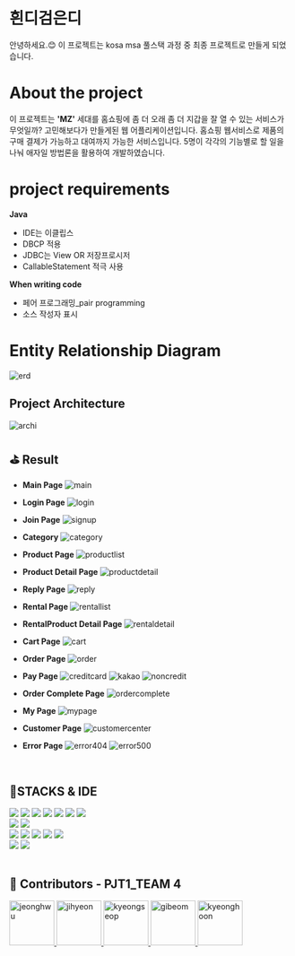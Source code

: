 
# 흰디검은디

안녕하세요.😊 이 프로젝트는 kosa msa 풀스택 과정 중 최종 프로젝트로 만들게 되었습니다. 

# About the project

이 프로젝트는 **'MZ'** 세대를 홈쇼핑에 좀 더 오래 좀 더 지갑을 잘 열 수 있는 서비스가 무엇일까? 고민해보다가 만들게된 웹 어플리케이션입니다. 
홈쇼핑 웹서비스로 제품의 구매 결제가 가능하고 대여까지 가능한 서비스입니다. 
5명이 각각의 기능별로 할 일을 나눠 애자일 방법론을 활용하여 개발하였습니다. 

# project requirements

**Java**

- IDE는 이클립스
- DBCP 적용
- JDBC는 View OR 저장프로시저
- CallableStatement 적극 사용

**When writing code**

- 페어 프로그래밍\_pair programming
- 소스 작성자 표시


# Entity Relationship Diagram

![erd](https://user-images.githubusercontent.com/71899948/175555424-7a1bb440-ecc0-43a9-95cb-56f82afad6fa.png)

## Project Architecture

![archi](https://user-images.githubusercontent.com/71899948/175555658-07717c4e-23e0-41ba-869e-0c8bca97d64a.png)


## ⛳ Result

- **Main Page**
  ![main](https://user-images.githubusercontent.com/71899948/175559392-e1413750-4e4f-4f01-835c-023fbb6f9235.png)

- **Login Page**
  ![login](https://user-images.githubusercontent.com/71899948/175559389-08daf397-c92e-4dfe-b1e1-aeba49aa4aef.png)

- **Join Page**
  ![signup](https://user-images.githubusercontent.com/71899948/175559422-efa0b6d5-58b2-4a8e-bf94-c3a52d72e890.png)

- **Category**
  ![category](https://user-images.githubusercontent.com/71899948/175559368-6d7fcf38-4487-4576-835f-85c198f9ff60.png)


- **Product Page**
  ![productlist](https://user-images.githubusercontent.com/71899948/175559410-5f216433-eef5-40c4-ac1c-fcbfb3a31e6d.png)

- **Product Detail Page**
  ![productdetail](https://user-images.githubusercontent.com/71899948/175559406-1ffbc7ba-2f72-4e27-9f22-eb7dcf99b5da.png)

- **Reply Page**
  ![reply](https://user-images.githubusercontent.com/71899948/175560565-9cffca95-98b6-4bbb-8e0f-1d0dbb3bc225.png)

- **Rental Page**
  ![rentallist](https://user-images.githubusercontent.com/71899948/175559417-45f4e5d2-9bfd-462f-a2ec-1f9c4a16130f.png)

- **RentalProduct Detail Page**
  ![rentaldetail](https://user-images.githubusercontent.com/71899948/175559412-35d9fcbc-9506-4185-9ab5-03692280ff9a.png)

- **Cart Page**
  ![cart](https://user-images.githubusercontent.com/71899948/175559364-3f172f6c-59e6-4b12-8b65-da0bc2a5c0e5.png)

- **Order Page**
  ![order](https://user-images.githubusercontent.com/71899948/175559402-cd68d4a7-58d3-4618-a6af-b10f850c8c47.png)

- **Pay Page**
  ![creditcard](https://user-images.githubusercontent.com/71899948/175559371-700940b5-cf22-47de-8be5-3af91c5a6b21.png)
  ![kakao](https://user-images.githubusercontent.com/71899948/175559388-e8660297-3765-49a2-b64c-ab13d0ace698.png)
  ![noncredit](https://user-images.githubusercontent.com/71899948/175559398-f0d4ca22-4e6f-4a14-b69f-3c88701a33a5.png)

- **Order Complete Page**
  ![ordercomplete](https://user-images.githubusercontent.com/71899948/175559405-124c1143-e5a0-4737-bf17-d5bd4b39515f.png)

- **My Page**
  ![mypage](https://user-images.githubusercontent.com/71899948/175559395-52400976-a0c6-4783-9190-2c80eeb235b0.png)

- **Customer Page**
  ![customercenter](https://user-images.githubusercontent.com/71899948/175559373-5d375874-d71c-4701-88ff-497ae0b8d114.png)

- **Error Page**
  ![error404](https://user-images.githubusercontent.com/71899948/175559380-2268ded5-80ca-4abc-bdc0-310d83393ebc.png)
  ![error500](https://user-images.githubusercontent.com/71899948/175559386-44bbfb28-13bc-4381-b54e-59c399feefa3.png)


<br>

## 🔨STACKS & IDE

<div>
<img src="https://img.shields.io/badge/Java-007396?style=for-the-badge&logo=Java&logoColor=white">
<img src="https://img.shields.io/badge/Spring-6DB33F?style=for-the-badge&logo=Spring&logoColor=white">
<img src="https://img.shields.io/badge/Oracle-F80000?style=for-the-badge&logo=Oracle&logoColor=white">
<img src="https://img.shields.io/badge/HTML5-E34F26?style=for-the-badge&logo=HTML5&logoColor=white">
<img src="https://img.shields.io/badge/CSS3-1572B6?style=for-the-badge&logo=CSS3&logoColor=white">
<img src="https://img.shields.io/badge/JavaScript-F7DF1E?style=for-the-badge&logo=Javascript&logoColor=white">
<img src="https://img.shields.io/badge/jQuery-0769AD?style=for-the-badge&logo=jQuery&logoColor=white">
</div>
<div>
<img src="https://img.shields.io/badge/Eclipse IDE-2C2255?style=for-the-badge&logo=Eclipse IDE&logoColor=white">
<img src="https://img.shields.io/badge/Visual Studio Code-007ACC?style=for-the-badge&logo=Visual Studio Code&logoColor=white">
</div>
<div>
<img src="https://img.shields.io/badge/Trello-0052CC?style=for-the-badge&logo=Trello&logoColor=white">
<img src="https://img.shields.io/badge/Notion-000000?style=for-the-badge&logo=Notion&logoColor=white">
<img src="https://img.shields.io/badge/Discord-5865F2?style=for-the-badge&logo=Discord&logoColor=white">
<img src="https://img.shields.io/badge/Git-F05032?style=for-the-badge&logo=Git&logoColor=white">
<img src="https://img.shields.io/badge/Jira-0052CC?style=for-the-badge&logo=Jira&logoColor=white">
</div>
<div>
<img src="https://img.shields.io/badge/Amazon S3-569A31?style=for-the-badge&logo=Amazon S3&logoColor=white">
<img src="https://img.shields.io/badge/Amazon EC2-FF9900?style=for-the-badge&logo=Amazon EC2&logoColor=white">
</div>

<br>

## 🤝 Contributors - PJT1_TEAM 4

<a href = "https://github.com/devsacti">
  <img src="https://avatars.githubusercontent.com/u/88543657?v=4" alt="jeonghwu" width="80" style="max-width:100%" />
</a>
<a href = "https://github.com/baejihyeon">
  <img src="https://avatars.githubusercontent.com/u/51259368?v=4" alt="jihyeon" width="80" style="max-width:100%" />
</a>
<a href = "https://github.com/iou000">
  <img src="https://avatars.githubusercontent.com/u/68727627?v=4" alt="kyeongseop" width="80" style="max-width:100%" />
</a>
<a href = "https://github.com/Turtlegim">
  <img src="https://avatars.githubusercontent.com/u/9133430?v=4" alt="gibeom" width="80" style="max-width:100%" />
</a>
<a href = "https://github.com/khoon-git">
  <img src="https://avatars.githubusercontent.com/u/71899948?v=4" alt="kyeonghoon" width="80" style="max-width:100%" />
</a>
